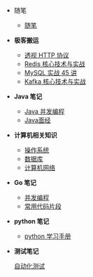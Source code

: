 * 随笔

  * [随笔](god/note/READEMD.md)
* **极客搬运**

  * [透视 HTTP 协议](god/jk_http/README.md)
  * [Redis 核心技术与实战](god/jk_redis/开篇词_这样学Redis_才能技高一筹.md)
  * [MySQL 实战 45 讲](god/jk_mysql/开篇词_这一次_让我们一起来搞懂MySQL.md)
  * [Kafka 核心技术与实战](god/jk_kafka/开篇词_为什么要学习Kafka.md)
* **Java 笔记**

  * [Java 并发编程](god/java_concurrent/进程与线程.md)
  * [Java面经](god/java_offer/)
* **计算机相关知识**

  * [操作系统](god/computer/概述.md)
  * [数据库](god/database/事务.md)
  * [计算机网络](god/computer_internet/概述.md)
* **Go 笔记**

  * [并发编程](god/go_concurrent/1.Goroutine.md)
  * [常用代码片段](god/golang-common/1.yaml.md)
* **python 笔记**

  * [python 学习手册](god/python_note/README.md)
* **测试笔记**

  [自动化测试](god/testnode/automated_testing.md)

